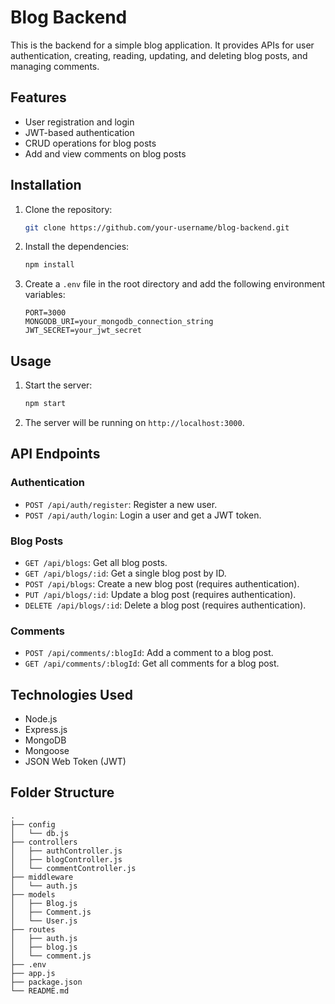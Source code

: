 # Blog Backend

This is the backend for a simple blog application. It provides APIs for user authentication, creating, reading, updating, and deleting blog posts, and managing comments.

## Features

*   User registration and login
*   JWT-based authentication
*   CRUD operations for blog posts
*   Add and view comments on blog posts

## Installation

1.  Clone the repository:
    ```bash
    git clone https://github.com/your-username/blog-backend.git
    ```
2.  Install the dependencies:
    ```bash
    npm install
    ```
3.  Create a `.env` file in the root directory and add the following environment variables:
    ```
    PORT=3000
    MONGODB_URI=your_mongodb_connection_string
    JWT_SECRET=your_jwt_secret
    ```

## Usage

1.  Start the server:
    ```bash
    npm start
    ```
2.  The server will be running on `http://localhost:3000`.

## API Endpoints

### Authentication

*   `POST /api/auth/register`: Register a new user.
*   `POST /api/auth/login`: Login a user and get a JWT token.

### Blog Posts

*   `GET /api/blogs`: Get all blog posts.
*   `GET /api/blogs/:id`: Get a single blog post by ID.
*   `POST /api/blogs`: Create a new blog post (requires authentication).
*   `PUT /api/blogs/:id`: Update a blog post (requires authentication).
*   `DELETE /api/blogs/:id`: Delete a blog post (requires authentication).

### Comments

*   `POST /api/comments/:blogId`: Add a comment to a blog post.
*   `GET /api/comments/:blogId`: Get all comments for a blog post.

## Technologies Used

*   Node.js
*   Express.js
*   MongoDB
*   Mongoose
*   JSON Web Token (JWT)

## Folder Structure

```
.
├── config
│   └── db.js
├── controllers
│   ├── authController.js
│   ├── blogController.js
│   └── commentController.js
├── middleware
│   └── auth.js
├── models
│   ├── Blog.js
│   ├── Comment.js
│   └── User.js
├── routes
│   ├── auth.js
│   ├── blog.js
│   └── comment.js
├── .env
├── app.js
├── package.json
└── README.md
```
